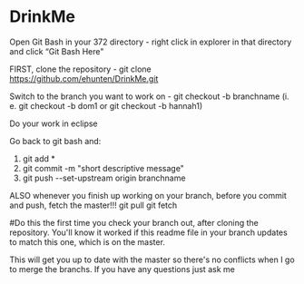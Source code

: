 # DrinkMe

Open Git Bash in your 372 directory -  right click in explorer in that directory and click “Git Bash Here"

FIRST, clone the repository - git clone https://github.com/ehunten/DrinkMe.git

Switch to the branch you want to work on - git checkout -b branchname
(i. e. git checkout -b dom1 or git checkout -b hannah1)

Do your work in eclipse

Go back to git bash and: 
1. git add *
2. git commit -m "short descriptive message"
3. git push --set-upstream origin branchname

ALSO whenever you finish up working on your branch, before you commit and push, fetch the master!!!
git pull
git fetch

#Do this the first time you check your branch out, after cloning the repository. You'll know it worked if this readme file in your branch updates to match this one, which is on the master. 

This will get you up to date with the master so there's no conflicts when I go to merge the branchs.
If you have any questions just ask me
